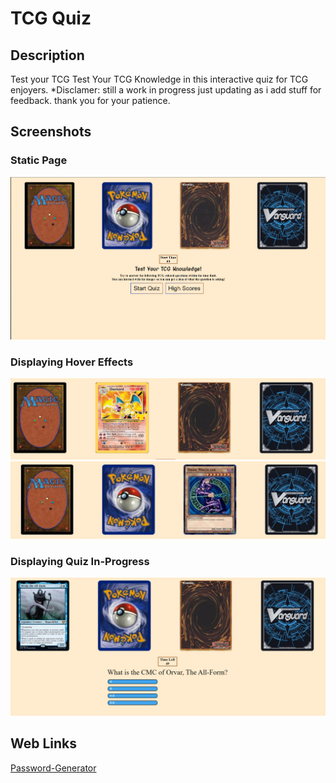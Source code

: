 # TCG Quiz

## Description
Test your TCG Test Your TCG Knowledge in this interactive quiz for TCG enjoyers.
*Disclamer: still a work in progress just updating as i add stuff for feedback. 
thank you for your patience.

## Screenshots
### Static Page
![Main-Page](./assets/css/img/TCG-Quiz-Main.PNG)

### Displaying Hover Effects
![Pokemon-Hover](assets/css/img/Hover-Over-Pokemon.PNG)
![Yugioh-Hover](assets/css/img/Hover-Over-yugioh.PNG)

### Displaying Quiz In-Progress
![In-Progress](assets/css/img/Quiz-in-progress.PNG)

## Web Links
[Password-Generator](https://arezvani95.github.io/Code-Quiz/)
